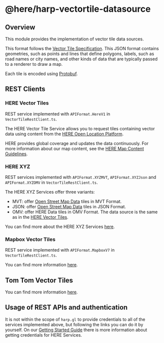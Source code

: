 # @here/harp-vectortile-datasource

## Overview

This module provides the implementation of vector tile data sources.

This format follows the [Vector Tile Specification](https://github.com/mapbox/vector-tile-spec/).
This JSON format contains geometries, such as points and lines that define polygons, labels,
such as road names or city names, and other kinds of data that are typically passed to a renderer to draw a map.

Each tile is encoded using [Protobuf](https://github.com/google/protobuf).

## REST Clients

### HERE Vector Tiles

REST service implemented with `APIFormat.HereV1` in `VectorTileRestClient.ts`.

The HERE Vector Tile Service allows you to request tiles containing vector data
using content from the [HERE Open Location Platform](https://openlocation.here.com/).

HERE provides global coverage and updates the data continuously.
For more information about our map content, see the [HERE Map Content Guidelines](https://repo.platform.here.com/artifactory/open-location-platform-docs/Data_Specifications/HERE_Map_Content/).

### HERE XYZ

REST services implemented with `APIFormat.XYZMVT`, `APIFormat.XYZJson` and `APIFormat.XYZOMV` in `VectorTileRestClient.ts`.

The HERE XYZ Services offer three variants:

-   MVT: offer [Open Street Map Data](https://www.openstreetmap.org) tiles in MVT Format.
-   JSON: offer [Open Street Map Data](https://www.openstreetmap.org) tiles in JSON Format.
-   OMV: offer HERE Data tiles in OMV Format. The data source is the same as in the [HERE Vector Tiles](#here-vector-tiles).

You can find more about the HERE XYZ Services [here](https://www.here.xyz/).

### Mapbox Vector Tiles

REST service implemented with `APIFormat.MapboxV7` in `VectorTileRestClient.ts`.

You can find more information [here](https://docs.mapbox.com/vector-tiles/reference/).

## Tom Tom Vector Tiles

You can find more information [here](https://developer.tomtom.com/maps-api/maps-api-documentation-vector/tile).

## Usage of REST APIs and authentication

It is not within the scope of `harp.gl` to provide credentials to all of the services implemented above, but following the links you can do it by yourself.
On our [Getting Started Guide](../../docs/GettingStartedGuide.md) there is more information about getting credentials for HERE Services.
